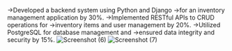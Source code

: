 ->Developed a backend system using Python and Django
->for an inventory management application by 30%.
->Implemented RESTful APIs to CRUD operations for
->inventory items and user management by 20%.
->Utilized PostgreSQL for database management and
->ensured data integrity and security by 15%.
![Screenshot (6)](https://github.com/user-attachments/assets/ec3ec9c1-e4e8-4bc5-889b-1cbf4f64c6fe)
![Screenshot (7)](https://github.com/user-attachments/assets/0e4da7b9-5250-4d64-b6ce-22c2fe29521d)
